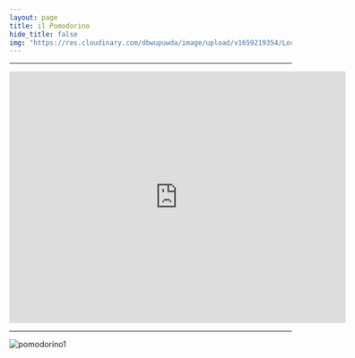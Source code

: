 ```yaml
---
layout: page
title: il Pomodorino
hide_title: false
img: "https://res.cloudinary.com/dbwupuwda/image/upload/v1659219354/Locali/pomodorino.png"
---
```

---
<center>
<a href="tel:05451770752" title="Numero telefono">
 <span class="fa-stack fa-lg">
    <i class="fas fa-circle fa-stack-2x"></i>
    <i class="fas fa-phone fa-stack-1x fa-inverse fa-flip-horizontal"></i>
 </span>
</a>

<a href="https://www.facebook.com/Ilpomidorinodimassalombarda" title="Pagina Facebook" target="_blank" rel="noopener">
  <span class="fa-stack fa-lg">
      <i class="fas fa-circle fa-stack-2x"></i>
      <i class="fab fa-facebook fa-stack-1x fa-inverse"></i>
  </span>
</a>
</center>

<p><center><iframe src="https://www.google.com/maps/embed?pb=!1m18!1m12!1m3!1d2848.0543326430275!2d11.806218115728004!3d44.45255710839057!2m3!1f0!2f0!3f0!3m2!1i1024!2i768!4f13.1!3m3!1m2!1s0x477e1f26a8dea471%3A0xc62f8697a56e2fc2!2sIl%20Pomodorino!5e0!3m2!1sit!2sit!4v1661953362564!5m2!1sit!2sit" width="600" height="450" style="border:0;" allowfullscreen="" loading="lazy" referrerpolicy="no-referrer-when-downgrade"></iframe></center></p>

---

![pomodorino1](https://res.cloudinary.com/dbwupuwda/image/upload/q_70/v1661536635/Menu/pomodorino_jnx84c.jpg)